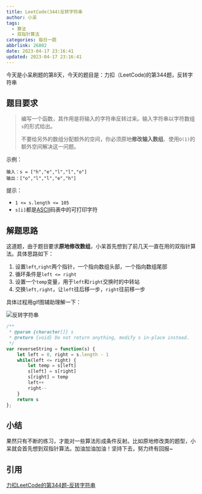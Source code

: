 ```yaml
---
title: LeetCode(344)反转字符串
author: 小呆
tags:
  - 算法
  - 双指针算法
categories: 每日一题
abbrlink: 26802
date: 2023-04-17 23:16:41
updated: 2023-04-17 23:16:41
---
```


今天是小呆刷题的第8天，今天的题目是：力扣（LeetCode)的第344题，反转字符串

## 题目要求

> 编写一个函数，其作用是将输入的字符串反转过来。输入字符串以字符数组`s`的形式给出。
>
> 不要给另外的数组分配额外的空间，你必须原地**修改输入数组**、使用`O(1)`的额外空间解决这一问题。
>

<!--more-->

示例：

```
输入：s = ["h","e","l","l","o"]
输出：["o","l","l","e","h"]
```

提示：

- `1 <= s.length <= 105`
- `s[i]`都是[ASCII](https://baike.baidu.com/item/ASCII)码表中的可打印字符

## 解题思路

这道题，由于题目要求**原地修改数组**，小呆首先想到了前几天一直在用的双指针算法。具体思路如下：

1. 设置`left`,`right`两个指针，一个指向数组头部，一个指向数组尾部
2. 循环条件是`left <= right`
3. 设置一个`temp`变量，用于`left`和`right`交换时的中转站
4. 交换`left,right`，让`left`往后移一步，`right`往前移一步

具体过程用gif图辅助理解一下：

![反转字符串](//img.xdxmblog.cn/images/image-202304170001.gif)

```javascript
/**
 * @param {character[]} s
 * @return {void} Do not return anything, modify s in-place instead.
 */
var reverseString = function(s) {
    let left = 0, right = s.length - 1
    while(left <= right) {
        let temp = s[left]
        s[left] = s[right]
        s[right] = temp
        left++
        right--
    }
    return s
};
```

## 小结

果然只有不断的练习，才能对一些算法形成条件反射。比如原地修改类的题型，小呆就会首先想到双指针算法。加油加油加油！坚持下去，努力终有回报~

## 引用

[力扣LeetCode的第344题-反转字符串](https://leetcode.cn/problems/reverse-string)
